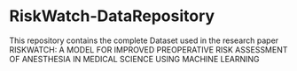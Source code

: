 # RiskWatch-DataRepository

This repository contains the complete Dataset used in the research paper RISKWATCH: A MODEL FOR IMPROVED PREOPERATIVE RISK ASSESSMENT OF ANESTHESIA IN MEDICAL SCIENCE USING MACHINE LEARNING 
